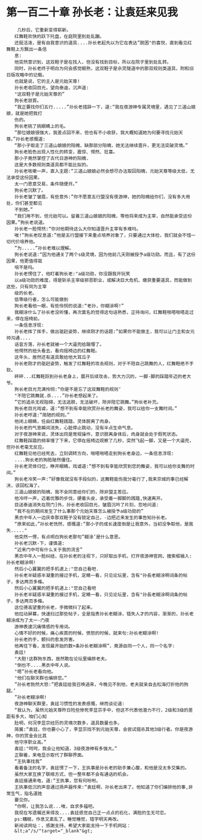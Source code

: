 # 第一百二十章 孙长老：让袁廷来见我
        几秒后，它重新变得崭新。
       红舞鞋欢快的跃下托盘，在庭院里到处乱蹦。
       还挺活泼，是有自我意识的道具....孙长老起先以为它在表达”脱困"的喜悦，直到看见红舞鞋上方飘出一条信
       息:
       他突然意识到，这双鞋子是在找人，但没有找到目标，所以在院子里到处乱转。
       同时，孙长老终于明白为何会感觉眼熟，这双鞋子是佘灵隧道中的那双规则类道具，附和旧日版攻略中的记载。
       也就是说，它的主人是元始天尊!
       孙长老收回目光，望向泰迪，沉声道:
       "这双鞋子是元始天尊的”
       狗长老颔首。
       “我正要找你们五行.....”孙长老措辞一下，道:“我在夜游神专属灵境里，遇见了三道山娘娘，就是她把我打
       伤的。
       狗长老挑了挑眼睛上的毛。
       ”那位娘娘很强大，我差点回不来，但也有不小收获，我大概知道她为何要寻找元始天尊。”孙长老感慨道:
       “那小子取走了三道山娘娘的阳魄，缺那部分阳魄，她无法继续晋升，更无法突破灵境。”
       狗长老脸色出现人性化的转变，震惊、愕然、狂喜。
       那小子竟然掌控了古代日游神的阳魄.
       这是大多数规则类道具都不能比拟的。
       孙长老咳嗽一声，直入主题:“三道山娘娘必然会想尽办法取回阳魄，元始天尊等级太低，无法承受这份因果。
       太一门愿意交易，条件随便开。”
       狗长老沉默了。
       孙长老皱了皱眉，有些意外:”你不愿意五行盟没有夜游神，她的阳魄给你们，没有多大用处，你们甚至都见
       不到她。”
       “我们用不到，但元始可以。留着三道山娘娘的阳魄，等他将来成为主宰，自然能承受这份因果。”狗长老说道。
       孙长老一脸愕然:“你对他期待这么大你知道晋升主宰有多难吗。
       唉!”狗长老叹息道:”他是五行盟接下来重点培养对象了，只要通过大体检，我们就会不惜一切代价培养他。
       ”为.....”孙长老难以理解。
       狗长老说道:“因为他通关了两个s级灵境，因为他前几天刚被授予a级功勋。而且，有了这份因果，他更值得栽
       培不是吗。
       孙长老愣住了，他盯着狗长老:"a级功勋，你没跟我开玩笑
       以a级功勋的难度，得是斩杀主宰级邪恶职业，或解决巨大危机、缴获重要道具，而能做到这些，只有同为主宰
       级的长老。
       低等级行者，怎么可能做到
       狗长老看他一眼，有些怜悯的说道:“老孙，你糊涂啊!”
       我糊涂什么了孙长老没听懂，再次莫名的觉得这句话熟悉，正待询问，红舞鞋啪嗒啪嗒走过来，停在摇椅前。
       一条信息浮现:
       孙长老挥了挥手，做出驱赶姿势，继续刚才的话题:”如果你不能做主，我可以让门主和女元帅沟通....
       话音方落，孙长老就被一个大逼兜给踹懵了。
       他愕然的扭头看去，看向摇椅边的红舞鞋。
       这年头，居然还有道具敢给他大耳瓜子
       孙长老刚才的驱赶姿势，触发了红舞鞋的攻击规则，对于不陪自己跳舞的人，红舞鞋绝不手软。
       砰砰...红舞鞋跃到孙长老身上，展开后续攻击，势大力沉的，一脚-脚的踩踏年迈的老大爷。
       狗长老目光充满怜悯:“你是不是忘了这双舞鞋的规则‘
       "不陪它跳舞就.杀....”孙长老想起来了。
       ”它的追杀无视阻碍，无法逃脱，无法破坏，除非陪它跳舞。”狗长老补充。
       狗长老目光戏谑，道:“想不到有幸能欣赏孙长老的舞姿，我可以给你一支舞时间。”
       孙长老哼道:“简陋的规则。”
       他闭上眼睛，任由红舞鞋践踏，灵体脱离了肉身。
       孙长老的气息瞬间消失，心脏停止跳动，没有半点生命气息。
       对于夜游神来说，灵体出窍是常规操作，意识脱离身体后，肉身就会处于假死状态。
       红舞鞋踩踏的频率慢了下来，它停在摇椅边观察了几秒，突然飞起一脚，又是一个大逼兜，但孙长老毫无反应。
       红舞鞋见他已经死去，立刻调转方向，啪嗒啪嗒走到狗长老身边，一条信息浮现:
       ....狗长老的狗脸陡然僵住。
       孙长老灵体归位，睁开眼睛，戏谑道:“想不到有幸能欣赏到您的舞姿，我可以给你支舞的时间。”
       狗长老冷笑一声:”好像我就没有手段似的，这舞鞋能伤我分毫行了,我来京城的事已经解决，该回松海了。
       三道山娘娘的阳魄，我不会同意给你们的，除非盟主答应。
       他冷哼一声，迈着优雅的步伐，硬着头皮，承受着一脚脚的践踏,快速离开。
       目送泰迪消失在院门]外，孙长老收回目光，皱眉沉吟了片刻，忽地问道:
       “我不在的期间发生了什么事那个元始天尊怎么被授予a级功勋的”
       黑衣中年人一边庆幸那双鞋子没有锁定自己，-边把近来发生的事告知孙长老。
       “原来如此，”孙长老恍然，感慨道:“那小子的成长速度倒是让我意外，当初没争取他，是我失....."
       他突然一愣，有点明白狗长老那句”糊涂’是什么意思。
       孙长老沉默-下，谨慎道:
       “近来门中可有什么关于我的流言”
       黑衣中年人一脸纠结，在孙长老的注视下，只好取出手机，打开夜游神官网，搜索框输入:孙长老糊涂啊!
       然后小心翼翼的把手机递上:"您自己看吧.
       孙长老半疑惑半凝重的接过手机，定睛一看，只见论坛里，含有"孙長老糊涂啊词条的帖子，多达两百多條。
       然后小心翼翼的把手机递上:"您自己看吧
       孙长老半疑惑半凝重的接过手机，定睛一看，只见论坛里，含有"孙長老糊涂啊词条的帖子，多达两百多條。
       这位德高望重的长老，手微微抖了起来。
       他拉动屏幕，快速扫过那些帖子，全是指责孙长老糊涂，错失人才的内容，渐渐的，孙长老糊涂成为了太一-门夜
       游神表達沉痛情感的专用词。
       心情不好的时候，痛心疾首的时候，愤怒的时候，就来句:孙长老糊涂啊!
       孙长老的手，颤抖的愈发厉害。
       他再往下看，发现最开始的数+条孙长老糊涂啊”，竟源自同一个人，同一个名字:
       袁廷!
       "大胆!这群狗东西，居然敢在论坛里编排老夫。
       "倒也不....黑衣中年人说。
       "嗯”孙长老看向他。
       "他们在聊天群也编排您。”
       ”孙长老勃然大怒:”把袁廷给我召唤過来，今晚见不到他，老夫就亲自去松海打折他的狗腿。’
       ”孙长老糊涂啊!
       夜游神聊天群里，袁廷习惯性的发表感慨，继而谈论道:
       “我认为，虽然元始天尊昨日险些惨死李显宗手中，但这不代表他潜力不行，2级和3级的差距有多大，咱们心知
       肚明，何况李显宗经历的灵境次数多，道具数量也多。
       简冀:“袁廷，你也要小心了，李显宗找不到元始天尊，会尝试猎杀其他3级行者。你是夜游神，你的赏金会比其
       他守序职业高。”
       袁廷:"呵呵，我会让他知道，3级夜游神有多强大。”
       正聊着，来电显示取代了群聊界面。
       “王执事找我”
       看着备注的名字，袁廷愣了一下，王执事是孙长老的助手兼心腹，和他是没太多交集的。
       虽然大家互换了联络方式，但一整年都不会有通话的机会。
       袁廷接通来电，道:“王执事，您有何吩咐。
       王执事低沉的声音通过扬声器传来:“袁廷啊，孙长老出来了。他知道了你们编排他的事,非常生气，指名道姓
       要见你。
       “你啊，让我怎么说...唉，自求多福吧。
       我现在写遗嘱还来得及....袁廷感觉自己正一点点的石化，满脸的生无可恋。
       ps:糟糕，作息又紊乱了。睡觉睡觉，错字明天再改。
       新阅读网址：，感謝支持，希望大家能支持一下手机网站：
       &lt;a"/s/"target="_blank"&gt;